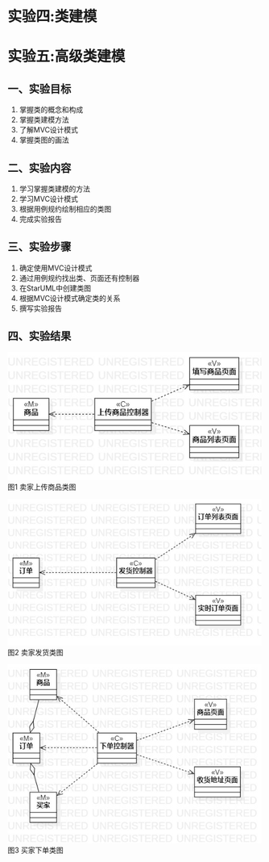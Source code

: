 # 实验四:类建模
# 实验五:高级类建模

## 一、实验目标

1. 掌握类的概念和构成
2. 掌握类建模方法
3. 了解MVC设计模式
4. 掌握类图的画法

## 二、实验内容

1. 学习掌握类建模的方法
2. 学习MVC设计模式
3. 根据用例规约绘制相应的类图
4. 完成实验报告


## 三、实验步骤

1. 确定使用MVC设计模式
2. 通过用例规约找出类、页面还有控制器
3. 在StarUML中创建类图
4. 根据MVC设计模式确定类的关系
5. 撰写实验报告


## 四、实验结果
 
![上传商品类图](./Lab4_ClassDiagram1.jpg)  
图1 卖家上传商品类图

![发货类图](./Lab4_ClassDiagram2.jpg)  
图2 卖家发货类图

![下单类图](./Lab4_ClassDiagram3.jpg)  
图3 买家下单类图

